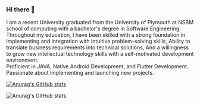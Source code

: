 ### Hi there 👋

I am a recent University graduated from the University of Plymouth at NSBM school of computing with a bachelor's degree in Software Engineering. 
Throughout my education, I have been skilled with a strong foundation in implementing and integration with intuitive problem-solving skills, Ability to translate business requirements into technical solutions,
And a willingness to grow new intellectual technology skills with a self-motivated development environment.  
Proficient in JAVA, Native Android Development, and Flutter Development.
Passionate about implementing and launching new projects.

[![Anurag's GitHub stats](https://github-readme-stats.vercel.app/api?username=dilenDev)](https://github.com/anuraghazra/github-readme-stats)

![Anurag's GitHub stats](https://github-readme-stats.vercel.app/api?username=dilenDev&show_icons=true&theme=radical)

